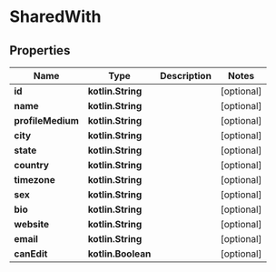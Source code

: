 
# SharedWith

## Properties
Name | Type | Description | Notes
------------ | ------------- | ------------- | -------------
**id** | **kotlin.String** |  |  [optional]
**name** | **kotlin.String** |  |  [optional]
**profileMedium** | **kotlin.String** |  |  [optional]
**city** | **kotlin.String** |  |  [optional]
**state** | **kotlin.String** |  |  [optional]
**country** | **kotlin.String** |  |  [optional]
**timezone** | **kotlin.String** |  |  [optional]
**sex** | **kotlin.String** |  |  [optional]
**bio** | **kotlin.String** |  |  [optional]
**website** | **kotlin.String** |  |  [optional]
**email** | **kotlin.String** |  |  [optional]
**canEdit** | **kotlin.Boolean** |  |  [optional]




